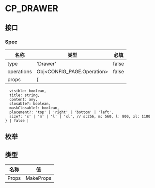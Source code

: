 # CP_DRAWER

## 接口

### Spec
| 名称 | 类型 | 必填 |
| --- | --- | --- |
| type | 'Drawer' | false |
| operations | Obj<CONFIG_PAGE.Operation> | false |
| props | {
      visible: boolean,
      title: string,
      content: any,
      closable?: boolean,
      maskClosable?: boolean,
      placement?: 'top' | 'right' | 'bottom' | 'left',
      size?: 's' | 'm' | 'l' | 'xl', // s:256, m: 560, l: 800, xl: 1100
    } | false |

## 枚举



## 类型

| 名称 | 值 |
| --- | --- |
| Props | MakeProps<Spec> |
